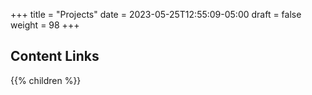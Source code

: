 +++
title = "Projects"
date = 2023-05-25T12:55:09-05:00
draft = false
weight = 98
+++

## Content Links

{{% children %}}
